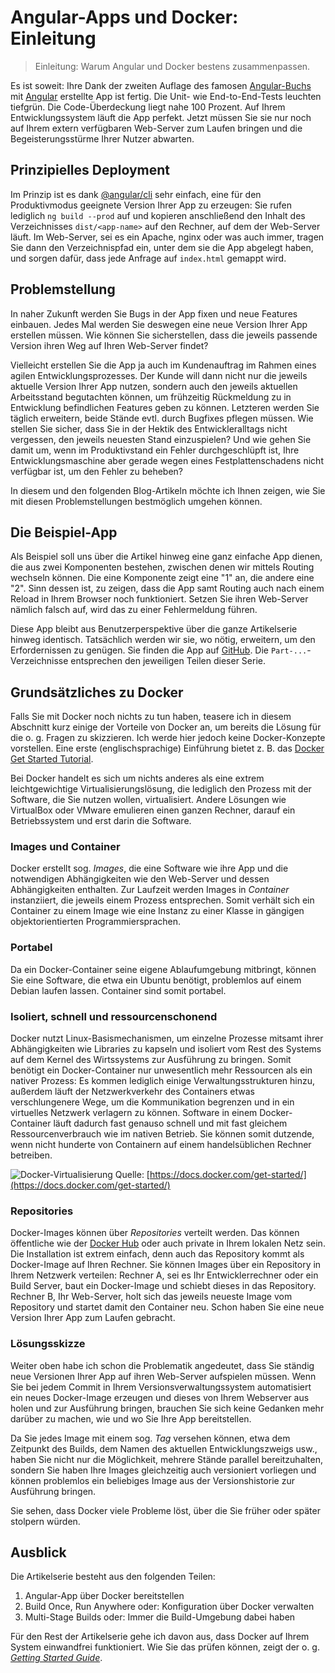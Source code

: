 # Angular-Apps und Docker: Einleitung

> Einleitung: Warum Angular und Docker bestens zusammenpassen.

Es ist soweit: Ihre Dank der zweiten Auflage des famosen
[Angular-Buchs](https://angular-buch.com/) mit [Angular](https://angular.io/)
erstellte App ist fertig. Die Unit- wie End-to-End-Tests leuchten tiefgrün. Die
Code-Überdeckung liegt nahe 100 Prozent. Auf Ihrem Entwicklungssystem läuft die
App perfekt. Jetzt müssen Sie sie nur noch auf Ihrem extern verfügbaren
Web-Server zum Laufen bringen und die Begeisterungsstürme Ihrer Nutzer abwarten.

## Prinzipielles Deployment

Im Prinzip ist es dank [@angular/cli](https://cli.angular.io/) sehr einfach,
eine für den Produktivmodus geeignete Version Ihrer App zu erzeugen: Sie rufen
lediglich `ng build --prod` auf und kopieren anschließend den Inhalt des
Verzeichnisses `dist/<app-name>` auf den Rechner, auf dem der Web-Server läuft.
Im Web-Server, sei es ein Apache, nginx oder was auch immer, tragen Sie dann den
Verzeichnispfad ein, unter dem sie die App abgelegt haben, und sorgen dafür,
dass jede Anfrage auf `index.html` gemappt wird.

## Problemstellung

In naher Zukunft werden Sie Bugs in der App fixen und neue Features einbauen.
Jedes Mal werden Sie deswegen eine neue Version Ihrer App erstellen müssen. Wie
können Sie sicherstellen, dass die jeweils passende Version ihren Weg auf Ihren
Web-Server findet?

Vielleicht erstellen Sie die App ja auch im Kundenauftrag im Rahmen eines agilen
Entwicklungsprozesses. Der Kunde will dann nicht nur die jeweils aktuelle
Version Ihrer App nutzen, sondern auch den jeweils aktuellen Arbeitsstand
begutachten können, um frühzeitig Rückmeldung zu in Entwicklung befindlichen
Features geben zu können. Letzteren werden Sie täglich erweitern, beide Stände
evtl. durch Bugfixes pflegen müssen. Wie stellen Sie sicher, dass Sie in der
Hektik des Entwickleralltags nicht vergessen, den jeweils neuesten Stand
einzuspielen? Und wie gehen Sie damit um, wenn im Produktivstand ein Fehler
durchgeschlüpft ist, Ihre Entwicklungsmaschine aber gerade wegen eines
Festplattenschadens nicht verfügbar ist, um den Fehler zu beheben?

In diesem und den folgenden Blog-Artikeln möchte ich Ihnen zeigen, wie Sie mit
diesen Problemstellungen bestmöglich umgehen können.

## Die Beispiel-App

Als Beispiel soll uns über die Artikel hinweg eine ganz einfache App dienen, die
aus zwei Komponenten bestehen, zwischen denen wir mittels Routing wechseln
können. Die eine Komponente zeigt eine "1" an, die andere eine "2". Sinn dessen
ist, zu zeigen, dass die App samt Routing auch nach einem Reload in Ihrem
Browser noch funktioniert. Setzen Sie ihren Web-Server nämlich falsch auf, wird
das zu einer Fehlermeldung führen.

Diese App bleibt aus Benutzerperspektive über die ganze Artikelserie hinweg
identisch. Tatsächlich werden wir sie, wo nötig, erweitern, um den
Erfordernissen zu genügen. Sie finden die App auf
[GitHub](https://github.com/MichaelKaaden/dockerized-app). Die
`Part-...`-Verzeichnisse entsprechen den jeweiligen Teilen dieser Serie.

## Grundsätzliches zu Docker

Falls Sie mit Docker noch nichts zu tun haben, teasere ich in diesem Abschnitt
kurz einige der Vorteile von Docker an, um bereits die Lösung für die o. g.
Fragen zu skizzieren. Ich werde hier jedoch keine Docker-Konzepte vorstellen.
Eine erste (englischsprachige) Einführung bietet z. B. das
[Docker Get Started Tutorial](https://docs.docker.com/get-started/).

Bei Docker handelt es sich um nichts anderes als eine extrem leichtgewichtige
Virtualisierungslösung, die lediglich den Prozess mit der Software, die Sie
nutzen wollen, virtualisiert. Andere Lösungen wie VirtualBox oder VMware
emulieren einen ganzen Rechner, darauf ein Betriebssystem und erst darin die
Software.

### Images und Container

Docker erstellt sog. _Images_, die eine Software wie ihre App und die
notwendigen Abhängigkeiten wie den Web-Server und dessen Abhängigkeiten
enthalten. Zur Laufzeit werden Images in _Container_ instanziiert, die jeweils
einem Prozess entsprechen. Somit verhält sich ein Container zu einem Image wie
eine Instanz zu einer Klasse in gängigen objektorientierten Programmiersprachen.

### Portabel

Da ein Docker-Container seine eigene Ablaufumgebung mitbringt, können Sie eine
Software, die etwa ein Ubuntu benötigt, problemlos auf einem Debian laufen
lassen. Container sind somit portabel.

### Isoliert, schnell und ressourcenschonend

Docker nutzt Linux-Basismechanismen, um einzelne Prozesse mitsamt ihrer
Abhängigkeiten wie Libraries zu kapseln und isoliert vom Rest des Systems auf
dem Kernel des Wirtssystems zur Ausführung zu bringen. Somit benötigt ein
Docker-Container nur unwesentlich mehr Ressourcen als ein nativer Prozess: Es
kommen lediglich einige Verwaltungsstrukturen hinzu, außerdem läuft der
Netzwerkverkehr des Containers etwas verschlungenere Wege, um die Kommunikation
begrenzen und in ein virtuelles Netzwerk verlagern zu können. Software in einem
Docker-Container läuft dadurch fast genauso schnell und mit fast gleichem
Ressourcenverbrauch wie im nativen Betrieb. Sie können somit dutzende, wenn
nicht hunderte von Containern auf einem handelsüblichen Rechner betreiben.

![Docker-Virtualisierung](https://docs.docker.com/images/VM%402x.png) Quelle:
[https://docs.docker.com/get-started/](https://docs.docker.com/get-started/)

### Repositories

Docker-Images können über _Repositories_ verteilt werden. Das können öffentliche
wie der [Docker Hub](https://hub.docker.com/) oder auch private in Ihrem lokalen
Netz sein. Die Installation ist extrem einfach, denn auch das Repository kommt
als Docker-Image auf Ihren Rechner. Sie können Images über ein Repository in
Ihrem Netzwerk verteilen: Rechner A, sei es Ihr Entwicklerrechner oder ein Build
Server, baut ein Docker-Image und schiebt dieses in das Repository. Rechner B,
Ihr Web-Server, holt sich das jeweils neueste Image vom Repository und startet
damit den Container neu. Schon haben Sie eine neue Version Ihrer App zum Laufen
gebracht.

### Lösungsskizze

Weiter oben habe ich schon die Problematik angedeutet, dass Sie ständig neue
Versionen Ihrer App auf ihren Web-Server aufspielen müssen. Wenn Sie bei jedem
Commit in Ihrem Versionsverwaltungssystem automatisiert ein neues Docker-Image
erzeugen und dieses von Ihrem Webserver aus holen und zur Ausführung bringen,
brauchen Sie sich keine Gedanken mehr darüber zu machen, wie und wo Sie Ihre App
bereitstellen.

Da Sie jedes Image mit einem sog. _Tag_ versehen können, etwa dem Zeitpunkt des
Builds, dem Namen des aktuellen Entwicklungszweigs usw., haben Sie nicht nur die
Möglichkeit, mehrere Stände parallel bereitzuhalten, sondern Sie haben Ihre
Images gleichzeitig auch versioniert vorliegen und können problemlos ein
beliebiges Image aus der Versionshistorie zur Ausführung bringen.

Sie sehen, dass Docker viele Probleme löst, über die Sie früher oder später
stolpern würden.

## Ausblick

Die Artikelserie besteht aus den folgenden Teilen:

1. Angular-App über Docker bereitstellen
2. Build Once, Run Anywhere oder: Konfiguration über Docker verwalten
3. Multi-Stage Builds oder: Immer die Build-Umgebung dabei haben

Für den Rest der Artikelserie gehe ich davon aus, dass Docker auf Ihrem System
einwandfrei funktioniert. Wie Sie das prüfen können, zeigt der o. g.
[_Getting Started Guide_](https://docs.docker.com/get-started/#test-docker-installation).
